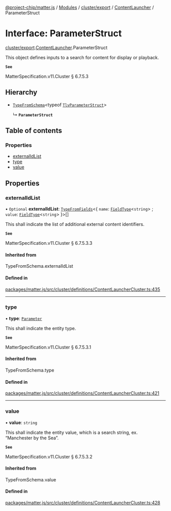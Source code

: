 [@project-chip/matter.js](../README.md) / [Modules](../modules.md) / [cluster/export](../modules/cluster_export.md) / [ContentLauncher](../modules/cluster_export.ContentLauncher.md) / ParameterStruct

# Interface: ParameterStruct

[cluster/export](../modules/cluster_export.md).[ContentLauncher](../modules/cluster_export.ContentLauncher.md).ParameterStruct

This object defines inputs to a search for content for display or playback.

**`See`**

MatterSpecification.v11.Cluster § 6.7.5.3

## Hierarchy

- [`TypeFromSchema`](../modules/tlv_export.md#typefromschema)\<typeof [`TlvParameterStruct`](../modules/cluster_export.ContentLauncher.md#tlvparameterstruct)\>

  ↳ **`ParameterStruct`**

## Table of contents

### Properties

- [externalIdList](cluster_export.ContentLauncher.ParameterStruct.md#externalidlist)
- [type](cluster_export.ContentLauncher.ParameterStruct.md#type)
- [value](cluster_export.ContentLauncher.ParameterStruct.md#value)

## Properties

### externalIdList

• `Optional` **externalIdList**: [`TypeFromFields`](../modules/tlv_export.md#typefromfields)\<\{ `name`: [`FieldType`](tlv_export.FieldType.md)\<`string`\> ; `value`: [`FieldType`](tlv_export.FieldType.md)\<`string`\>  }\>[]

This shall indicate the list of additional external content identifiers.

**`See`**

MatterSpecification.v11.Cluster § 6.7.5.3.3

#### Inherited from

TypeFromSchema.externalIdList

#### Defined in

[packages/matter.js/src/cluster/definitions/ContentLauncherCluster.ts:435](https://github.com/project-chip/matter.js/blob/0c058ae17fdba4c0b89b8b13c309011d51782299/packages/matter.js/src/cluster/definitions/ContentLauncherCluster.ts#L435)

___

### type

• **type**: [`Parameter`](../enums/cluster_export.ContentLauncher.Parameter.md)

This shall indicate the entity type.

**`See`**

MatterSpecification.v11.Cluster § 6.7.5.3.1

#### Inherited from

TypeFromSchema.type

#### Defined in

[packages/matter.js/src/cluster/definitions/ContentLauncherCluster.ts:421](https://github.com/project-chip/matter.js/blob/0c058ae17fdba4c0b89b8b13c309011d51782299/packages/matter.js/src/cluster/definitions/ContentLauncherCluster.ts#L421)

___

### value

• **value**: `string`

This shall indicate the entity value, which is a search string, ex. “Manchester by the Sea”.

**`See`**

MatterSpecification.v11.Cluster § 6.7.5.3.2

#### Inherited from

TypeFromSchema.value

#### Defined in

[packages/matter.js/src/cluster/definitions/ContentLauncherCluster.ts:428](https://github.com/project-chip/matter.js/blob/0c058ae17fdba4c0b89b8b13c309011d51782299/packages/matter.js/src/cluster/definitions/ContentLauncherCluster.ts#L428)
